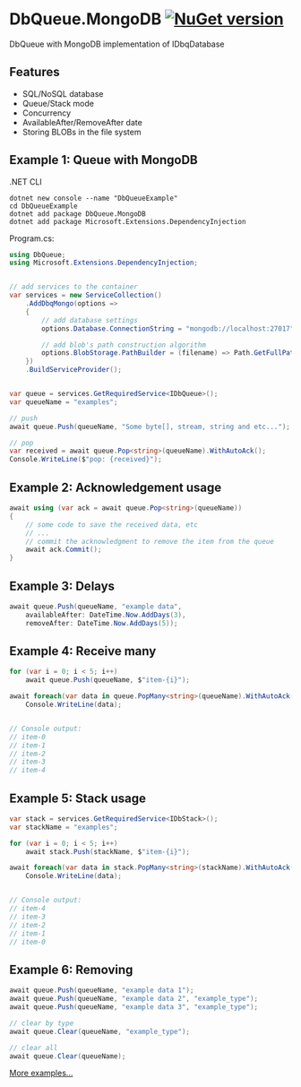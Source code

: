 # DbQueue.MongoDB [![NuGet version](https://badge.fury.io/nu/DbQueue.MongoDB.svg)](http://badge.fury.io/nu/DbQueue.MongoDB)
DbQueue with MongoDB implementation of IDbqDatabase


## Features
* SQL/NoSQL database
* Queue/Stack mode
* Concurrency
* AvailableAfter/RemoveAfter date
* Storing BLOBs in the file system


## Example 1: Queue with MongoDB
.NET CLI
```cli
dotnet new console --name "DbQueueExample"
cd DbQueueExample
dotnet add package DbQueue.MongoDB
dotnet add package Microsoft.Extensions.DependencyInjection
```

Program.cs:
```C#
using DbQueue;
using Microsoft.Extensions.DependencyInjection;


// add services to the container
var services = new ServiceCollection()
    .AddDbqMongo(options =>
    {
        // add database settings 
        options.Database.ConnectionString = "mongodb://localhost:27017";

        // add blob's path construction algorithm 
        options.BlobStorage.PathBuilder = (filename) => Path.GetFullPath($@"_blob\{DateTime.Now:yyyy\\MM\\dd}\{filename}");
    })
    .BuildServiceProvider();


var queue = services.GetRequiredService<IDbQueue>();
var queueName = "examples";

// push
await queue.Push(queueName, "Some byte[], stream, string and etc...");

// pop
var received = await queue.Pop<string>(queueName).WithAutoAck();
Console.WriteLine($"pop: {received}");
```


## Example 2: Acknowledgement usage
```C#
await using (var ack = await queue.Pop<string>(queueName))
{
    // some code to save the received data, etc
    // ...
    // commit the acknowledgment to remove the item from the queue
    await ack.Commit();
}
```


## Example 3: Delays
```C#
await queue.Push(queueName, "example data", 
    availableAfter: DateTime.Now.AddDays(3),
    removeAfter: DateTime.Now.AddDays(5));
```


## Example 4: Receive many
```C#
for (var i = 0; i < 5; i++)
    await queue.Push(queueName, $"item-{i}");

await foreach(var data in queue.PopMany<string>(queueName).WithAutoAck())
    Console.WriteLine(data);


// Console output:
// item-0
// item-1
// item-2
// item-3
// item-4
```


## Example 5: Stack usage
```C#
var stack = services.GetRequiredService<IDbStack>();
var stackName = "examples";

for (var i = 0; i < 5; i++)
    await stack.Push(stackName, $"item-{i}");

await foreach(var data in stack.PopMany<string>(stackName).WithAutoAck())
    Console.WriteLine(data);


// Console output:
// item-4
// item-3
// item-2
// item-1
// item-0
```


## Example 6: Removing
```C#
await queue.Push(queueName, "example data 1");
await queue.Push(queueName, "example data 2", "example_type");
await queue.Push(queueName, "example data 3", "example_type");

// clear by type
await queue.Clear(queueName, "example_type");

// clear all
await queue.Clear(queueName);
```

[More examples...](https://github.com/mustaddon/DbQueue/tree/main/Examples/)

